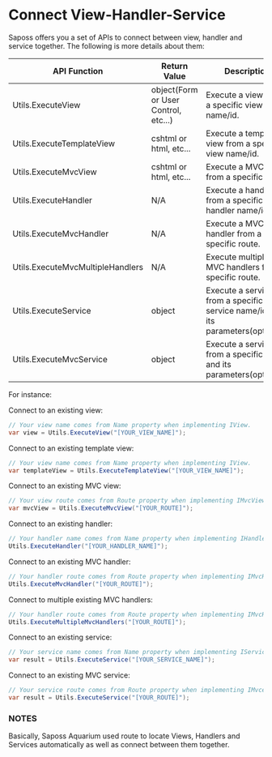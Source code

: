 # Connect View-Handler-Service

Saposs offers you a set of APIs to connect between view, handler and service together. The following is more details about them:

| API Function   |      Return Value      |  Description |
|----------|-------------|------|
| Utils.ExecuteView |  object(Form or User Control, etc...) | Execute a view from a specific view name/id.  |
| Utils.ExecuteTemplateView |  cshtml or html, etc... | Execute a template view from a specific view name/id.  |
| Utils.ExecuteMvcView |  cshtml or html, etc... | Execute a MVC view from a specific route.  |
| Utils.ExecuteHandler |    N/A   |  Execute a handler from a specific handler name/id.  |
| Utils.ExecuteMvcHandler |    N/A   |  Execute a MVC handler from a specific route.  |
| Utils.ExecuteMvcMultipleHandlers |    N/A   |  Execute multiple MVC handlers from a specific route.  |
| Utils.ExecuteService | object |  Execute a service from a specific service name/id and its parameters(optional). |
| Utils.ExecuteMvcService | object |  Execute a service from a specific route and its parameters(optional). |

For instance:

Connect to an existing view:

``` csharp
// Your view name comes from Name property when implementing IView.
var view = Utils.ExecuteView("[YOUR_VIEW_NAME]");
```

Connect to an existing template view:

``` csharp
// Your view name comes from Name property when implementing IView.
var templateView = Utils.ExecuteTemplateView("[YOUR_VIEW_NAME]");
```

Connect to an existing MVC view:

``` csharp
// Your view route comes from Route property when implementing IMvcView.
var mvcView = Utils.ExecuteMvcView("[YOUR_ROUTE]");
```

Connect to an existing handler:

``` csharp
// Your handler name comes from Name property when implementing IHandler.
Utils.ExecuteHandler("[YOUR_HANDLER_NAME]"); 
```

Connect to an existing MVC handler:

``` csharp
// Your handler route comes from Route property when implementing IMvcHandler.
Utils.ExecuteMvcHandler("[YOUR_ROUTE]"); 
```

Connect to multiple existing MVC handlers:

``` csharp
// Your handler route comes from Route property when implementing IMvcHandler.
Utils.ExecuteMultipleMvcHandlers("[YOUR_ROUTE]"); 
```

Connect to an existing service:

``` csharp
// Your service name comes from Name property when implementing IService.
var result = Utils.ExecuteService("[YOUR_SERVICE_NAME]"); 
```

Connect to an existing MVC service:

``` csharp
// Your service route comes from Route property when implementing IMvcervice.
var result = Utils.ExecuteService("[YOUR_ROUTE]"); 
```


### NOTES

Basically, Saposs Aquarium used route to locate Views, Handlers and Services automatically as well as connect between them together.